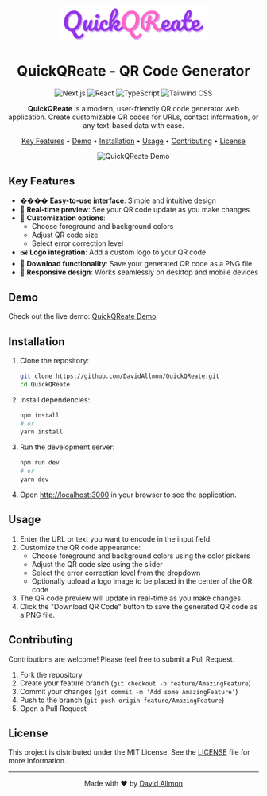 <p align="center">
  <img src="app/assets/quickqr.png" alt="QuickQReate Logo" width="300"/>
</p>

<h1 align="center">QuickQReate - QR Code Generator</h1>

<p align="center">
  <img src="https://img.shields.io/badge/Next.js-black?style=for-the-badge&logo=next.js&logoColor=white" alt="Next.js"/>
  <img src="https://img.shields.io/badge/React-61DAFB?style=for-the-badge&logo=react&logoColor=black" alt="React"/>
  <img src="https://img.shields.io/badge/TypeScript-3178C6?style=for-the-badge&logo=typescript&logoColor=white" alt="TypeScript"/>
  <img src="https://img.shields.io/badge/Tailwind_CSS-38B2AC?style=for-the-badge&logo=tailwind-css&logoColor=white" alt="Tailwind CSS"/>
</p>

<p align="center">
  <strong>QuickQReate</strong> is a modern, user-friendly QR code generator web application. Create customizable QR codes for URLs, contact information, or any text-based data with ease.
</p>

<p align="center">
  <a href="#key-features">Key Features</a> •
  <a href="#demo">Demo</a> •
  <a href="#installation">Installation</a> •
  <a href="#usage">Usage</a> •
  <a href="#contributing">Contributing</a> •
  <a href="#license">License</a>
</p>

<p align="center">
  <img src="app/assets/demo.gif" alt="QuickQReate Demo" width="600"/>
</p>

## Key Features

- ���� **Easy-to-use interface**: Simple and intuitive design
- 🔄 **Real-time preview**: See your QR code update as you make changes
- 🌈 **Customization options**:
  - Choose foreground and background colors
  - Adjust QR code size
  - Select error correction level
- 🖼️ **Logo integration**: Add a custom logo to your QR code
- 💾 **Download functionality**: Save your generated QR code as a PNG file
- 📱 **Responsive design**: Works seamlessly on desktop and mobile devices

## Demo

Check out the live demo: [QuickQReate Demo](https://davidallmon.github.io/QuickQReate)

## Installation

1. Clone the repository:
   ```bash
   git clone https://github.com/DavidAllmon/QuickQReate.git
   cd QuickQReate
   ```

2. Install dependencies:
   ```bash
   npm install
   # or
   yarn install
   ```

3. Run the development server:
   ```bash
   npm run dev
   # or
   yarn dev
   ```

4. Open [http://localhost:3000](http://localhost:3000) in your browser to see the application.

## Usage

1. Enter the URL or text you want to encode in the input field.
2. Customize the QR code appearance:
   - Choose foreground and background colors using the color pickers
   - Adjust the QR code size using the slider
   - Select the error correction level from the dropdown
   - Optionally upload a logo image to be placed in the center of the QR code
3. The QR code preview will update in real-time as you make changes.
4. Click the "Download QR Code" button to save the generated QR code as a PNG file.

## Contributing

Contributions are welcome! Please feel free to submit a Pull Request.

1. Fork the repository
2. Create your feature branch (`git checkout -b feature/AmazingFeature`)
3. Commit your changes (`git commit -m 'Add some AmazingFeature'`)
4. Push to the branch (`git push origin feature/AmazingFeature`)
5. Open a Pull Request

## License

This project is distributed under the MIT License. See the [LICENSE](LICENSE) file for more information.

---

<p align="center">
  Made with ❤️ by <a href="https://github.com/DavidAllmon">David Allmon</a>
</p>